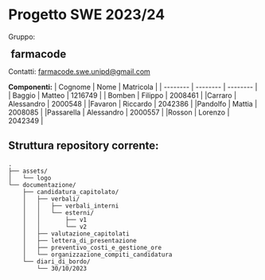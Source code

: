 # Progetto SWE 2023/24
Gruppo:
<h2 style="padding: 0; border: 0; margin: 0; margin-left: 
5px">farmacode</h2>

Contatti: farmacode.swe.unipd@gmail.com

**Componenti:** 
| Cognome | Nome | Matricola |
| -------- | -------- | -------- |
| Baggio | Matteo | 1216749 |
| Bomben | Filippo | 2008461 |
|Carraro | Alessandro | 2000548 | 
|Favaron | Riccardo | 2042386 |
|Pandolfo | Mattia | 2008085 |
|Passarella | Alessandro | 2000557 |
|Rosson | Lorenzo | 2042349 |


## Struttura repository corrente:

```
.
├── assets/
│   └── logo
└── documentazione/
    ├── candidatura_capitolato/
    │   ├── verbali/
    │   │   ├── verbali_interni
    │   │   └── esterni/
    │   │       ├── v1
    │   │       └── v2
    │   ├── valutazione_capitolati
    │   ├── lettera_di_presentazione
    │   ├── preventivo_costi_e_gestione_ore  
    │   └── organizzazione_compiti_candidatura
    └── diari_di_bordo/
        └── 30/10/2023
```
